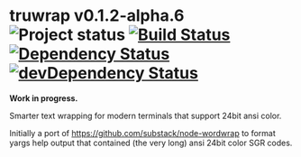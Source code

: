 # truwrap v0.1.2-alpha.6<br>![Project status](http://img.shields.io/badge/status-alpha-red.svg?style=flat) [![Build Status](http://img.shields.io/travis/MarkGriffiths/truwrap.svg?branch=master&style=flat)](https://travis-ci.org/MarkGriffiths/truwrap) [![Dependency Status](http://img.shields.io/david/MarkGriffiths/truwrap.svg?style=flat)](https://david-dm.org/MarkGriffiths/truwrap) [![devDependency Status](http://img.shields.io/david/dev/MarkGriffiths/truwrap.svg?style=flat)](https://david-dm.org/MarkGriffiths/truwrap#info=devDependencies)

__Work in progress.__

Smarter text wrapping for modern terminals that support 24bit ansi color.

Initially a port of https://github.com/substack/node-wordwrap to format yargs help output that contained (the very long) ansi 24bit color SGR codes.
